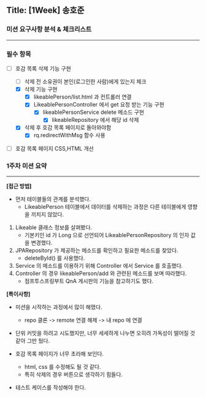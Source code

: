 ## Title: [1Week] 송호준

### 미션 요구사항 분석 & 체크리스트

---
### 필수 항목
- [ ] 호감 목록 삭제 기능 구현
  - [ ] 삭제 전 소유권이 본인(로그인한 사람)에게 있는지 체크
  - [x] 삭제 기능 구현
    - [x] likeablePerson/list.html 과 컨트롤러 연결
    - [x] LikeablePersonController 에서 get 요청 받는 기능 구현
      - [x] likeablePersonService delete 메소드 구현
        - [x] likeableRepository 에서 해당 id 삭제
  - [x] 삭제 후 호감 목록 페이지로 돌아와야함
    - [x] rq.redirectWithMsg 함수 사용

- [ ] 호감 목록 페이지 CSS,HTML 개선



### 1주차 미션 요약

---

**[접근 방법]**

- 먼저 테이블들의 관계를 분석했다.
  - LikeablePerson 테이블에서 데이터를 삭제하는 과정은 다른 테이블에게 영향을 끼치지 않았다.

1. Likeable 클래스 정보를 살펴봤다.
   - 기본키인 id 가 Long 으로 선언되어 LikeablePersonRepository 의 인자 값을 변경했다.
2. JPARepository 가 제공하는 메소드를 확인하고 필요한 메소드를 찾았다.
   - deleteById() 를 사용했다.
3. Service 의 메소드를 이용하기 위해 Controller 에서 Service 를 호출했다.
4. Controller 의 경우 likeablePerson/add 와 관련된 메소드를 보며 따라했다.
   - 점프투스프링부트 QnA 게시판의 기능을 참고하기도 했다.

  


**[특이사항]**

- 미션을 시작하는 과정에서 많이 해맸다.
  - repo 클론 -> remote 연결 해제 -> 내 repo 에 연결
- 단위 커밋을 하려고 시도했지만, 너무 세세하게 나누면 오히려 가독성이 떨어질 것 같아 그만 뒀다.

- 호감 목록 페이지가 너무 초라해 보인다.
  - html, css 를 수정해도 될 것 같다.
  - 특히 삭제의 경우 버튼으로 생각하기 힘들다.
- 테스트 케이스를 작성해야 한다.